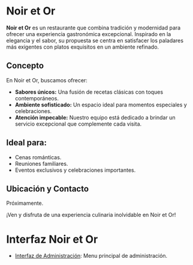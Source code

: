 # Noir et Or

**Noir et Or** es un restaurante que combina tradición y modernidad para ofrecer una experiencia gastronómica excepcional. Inspirado en la elegancia y el sabor, su propuesta se centra en satisfacer los paladares más exigentes con platos exquisitos en un ambiente refinado.

## Concepto

En Noir et Or, buscamos ofrecer:
- **Sabores únicos:** Una fusión de recetas clásicas con toques contemporáneos.
- **Ambiente sofisticado:** Un espacio ideal para momentos especiales y celebraciones.
- **Atención impecable:** Nuestro equipo está dedicado a brindar un servicio excepcional que complemente cada visita.

## Ideal para:
- Cenas románticas.
- Reuniones familiares.
- Eventos exclusivos y celebraciones importantes.

## Ubicación y Contacto
Próximamente.

¡Ven y disfruta de una experiencia culinaria inolvidable en Noir et Or!

# Interfaz Noir et Or

- [Interfaz de Administración](int_admin.md): Menu principal de administración.